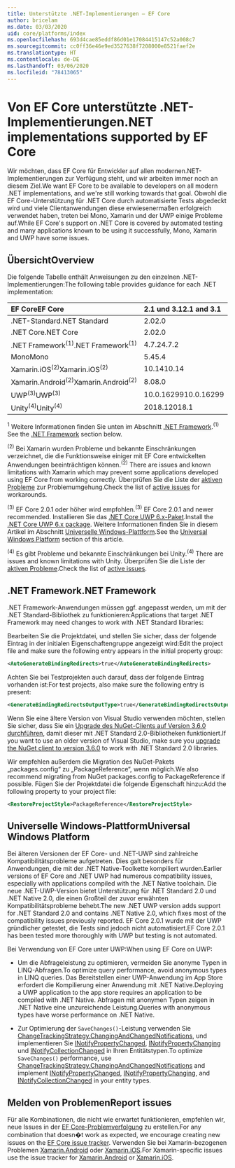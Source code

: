 ```yaml
---
title: Unterstützte .NET-Implementierungen – EF Core
author: bricelam
ms.date: 03/03/2020
uid: core/platforms/index
ms.openlocfilehash: 693d4cae85eddf86d01e17084415147c52a008c7
ms.sourcegitcommit: cc0ff36e46e9ed3527638f7208000e8521faef2e
ms.translationtype: HT
ms.contentlocale: de-DE
ms.lasthandoff: 03/06/2020
ms.locfileid: "78413065"
---
```

# <a name="net-implementations-supported-by-ef-core"></a><span data-ttu-id="884a5-102">Von EF Core unterstützte .NET-Implementierungen</span><span class="sxs-lookup"><span data-stu-id="884a5-102">.NET implementations supported by EF Core</span></span>

<span data-ttu-id="884a5-103">Wir möchten, dass EF Core für Entwickler auf allen modernen.NET-Implementierungen zur Verfügung steht, und wir arbeiten immer noch an diesem Ziel.</span><span class="sxs-lookup"><span data-stu-id="884a5-103">We want EF Core to be available to developers on all modern .NET implementations, and we're still working towards that goal.</span></span> <span data-ttu-id="884a5-104">Obwohl die EF Core-Unterstützung für .NET Core durch automatisierte Tests abgedeckt wird und viele Clientanwendungen diese erwiesenermaßen erfolgreich verwendet haben, treten bei Mono, Xamarin und der UWP einige Probleme auf.</span><span class="sxs-lookup"><span data-stu-id="884a5-104">While EF Core's support on .NET Core is covered by automated testing and many applications known to be using it successfully, Mono, Xamarin and UWP have some issues.</span></span>

## <a name="overview"></a><span data-ttu-id="884a5-105">Übersicht</span><span class="sxs-lookup"><span data-stu-id="884a5-105">Overview</span></span>

<span data-ttu-id="884a5-106">Die folgende Tabelle enthält Anweisungen zu den einzelnen .NET-Implementierungen:</span><span class="sxs-lookup"><span data-stu-id="884a5-106">The following table provides guidance for each .NET implementation:</span></span>

| <span data-ttu-id="884a5-107">EF Core</span><span class="sxs-lookup"><span data-stu-id="884a5-107">EF Core</span></span>                       | <span data-ttu-id="884a5-108">2.1 und 3.1</span><span class="sxs-lookup"><span data-stu-id="884a5-108">2.1 and 3.1</span></span> |
|:------------------------------|:------------|
| <span data-ttu-id="884a5-109">.NET-Standard</span><span class="sxs-lookup"><span data-stu-id="884a5-109">.NET Standard</span></span>                 | <span data-ttu-id="884a5-110">2.0</span><span class="sxs-lookup"><span data-stu-id="884a5-110">2.0</span></span>         |
| <span data-ttu-id="884a5-111">.NET Core</span><span class="sxs-lookup"><span data-stu-id="884a5-111">.NET Core</span></span>                     | <span data-ttu-id="884a5-112">2.0</span><span class="sxs-lookup"><span data-stu-id="884a5-112">2.0</span></span>         |
| <span data-ttu-id="884a5-113">.NET Framework<sup>(1)</sup></span><span class="sxs-lookup"><span data-stu-id="884a5-113">.NET Framework<sup>(1)</sup></span></span>  | <span data-ttu-id="884a5-114">4.7.2</span><span class="sxs-lookup"><span data-stu-id="884a5-114">4.7.2</span></span>       |
| <span data-ttu-id="884a5-115">Mono</span><span class="sxs-lookup"><span data-stu-id="884a5-115">Mono</span></span>                          | <span data-ttu-id="884a5-116">5.4</span><span class="sxs-lookup"><span data-stu-id="884a5-116">5.4</span></span>         |
| <span data-ttu-id="884a5-117">Xamarin.iOS<sup>(2)</sup></span><span class="sxs-lookup"><span data-stu-id="884a5-117">Xamarin.iOS<sup>(2)</sup></span></span>     | <span data-ttu-id="884a5-118">10.14</span><span class="sxs-lookup"><span data-stu-id="884a5-118">10.14</span></span>       |
| <span data-ttu-id="884a5-119">Xamarin.Android<sup>(2)</sup></span><span class="sxs-lookup"><span data-stu-id="884a5-119">Xamarin.Android<sup>(2)</sup></span></span> | <span data-ttu-id="884a5-120">8.0</span><span class="sxs-lookup"><span data-stu-id="884a5-120">8.0</span></span>         |
| <span data-ttu-id="884a5-121">UWP<sup>(3)</sup></span><span class="sxs-lookup"><span data-stu-id="884a5-121">UWP<sup>(3)</sup></span></span>             | <span data-ttu-id="884a5-122">10.0.16299</span><span class="sxs-lookup"><span data-stu-id="884a5-122">10.0.16299</span></span>  |
| <span data-ttu-id="884a5-123">Unity<sup>(4)</sup></span><span class="sxs-lookup"><span data-stu-id="884a5-123">Unity<sup>(4)</sup></span></span>           | <span data-ttu-id="884a5-124">2018.1</span><span class="sxs-lookup"><span data-stu-id="884a5-124">2018.1</span></span>      |

<span data-ttu-id="884a5-125"><sup>1</sup> Weitere Informationen finden Sie unten im Abschnitt [.NET Framework](#net-framework).</span><span class="sxs-lookup"><span data-stu-id="884a5-125"><sup>(1)</sup> See the [.NET Framework](#net-framework) section below.</span></span>

<span data-ttu-id="884a5-126"><sup>(2)</sup> Bei Xamarin wurden Probleme und bekannte Einschränkungen verzeichnet, die die Funktionsweise einiger mit EF Core entwickelten Anwendungen beeinträchtigen können.</span><span class="sxs-lookup"><span data-stu-id="884a5-126"><sup>(2)</sup> There are issues and known limitations with Xamarin which may prevent some applications developed using EF Core from working correctly.</span></span> <span data-ttu-id="884a5-127">Überprüfen Sie die Liste der [aktiven Probleme](https://github.com/aspnet/entityframeworkCore/issues?q=is%3Aopen+is%3Aissue+label%3Aarea-xamarin) zur Problemumgehung.</span><span class="sxs-lookup"><span data-stu-id="884a5-127">Check the list of [active issues](https://github.com/aspnet/entityframeworkCore/issues?q=is%3Aopen+is%3Aissue+label%3Aarea-xamarin) for workarounds.</span></span>

<span data-ttu-id="884a5-128"><sup>(3)</sup> EF Core 2.0.1 oder höher wird empfohlen.</span><span class="sxs-lookup"><span data-stu-id="884a5-128"><sup>(3)</sup> EF Core 2.0.1 and newer recommended.</span></span> <span data-ttu-id="884a5-129">Installieren Sie das [.NET Core UWP 6.x-Paket](https://www.nuget.org/packages/Microsoft.NETCore.UniversalWindowsPlatform/).</span><span class="sxs-lookup"><span data-stu-id="884a5-129">Install the [.NET Core UWP 6.x package](https://www.nuget.org/packages/Microsoft.NETCore.UniversalWindowsPlatform/).</span></span> <span data-ttu-id="884a5-130">Weitere Informationen finden Sie in diesem Artikel im Abschnitt [Universelle Windows-Plattform](#universal-windows-platform).</span><span class="sxs-lookup"><span data-stu-id="884a5-130">See the [Universal Windows Platform](#universal-windows-platform) section of this article.</span></span>

<span data-ttu-id="884a5-131"><sup>(4)</sup> Es gibt Probleme und bekannte Einschränkungen bei Unity.</span><span class="sxs-lookup"><span data-stu-id="884a5-131"><sup>(4)</sup> There are issues and known limitations with Unity.</span></span> <span data-ttu-id="884a5-132">Überprüfen Sie die Liste der [aktiven Probleme](https://github.com/aspnet/entityframeworkCore/issues?q=is%3Aopen+is%3Aissue+label%3Aarea-unity).</span><span class="sxs-lookup"><span data-stu-id="884a5-132">Check the list of [active issues](https://github.com/aspnet/entityframeworkCore/issues?q=is%3Aopen+is%3Aissue+label%3Aarea-unity).</span></span>

## <a name="net-framework"></a><span data-ttu-id="884a5-133">.NET Framework</span><span class="sxs-lookup"><span data-stu-id="884a5-133">.NET Framework</span></span>

<span data-ttu-id="884a5-134">.NET Framework-Anwendungen müssen ggf. angepasst werden, um mit der .NET Standard-Bibliothek zu funktionieren:</span><span class="sxs-lookup"><span data-stu-id="884a5-134">Applications that target .NET Framework may need changes to work with .NET Standard libraries:</span></span>

<span data-ttu-id="884a5-135">Bearbeiten Sie die Projektdatei, und stellen Sie sicher, dass der folgende Eintrag in der initialen Eigenschaftengruppe angezeigt wird:</span><span class="sxs-lookup"><span data-stu-id="884a5-135">Edit the project file and make sure the following entry appears in the initial property group:</span></span>

``` xml
<AutoGenerateBindingRedirects>true</AutoGenerateBindingRedirects>
```

<span data-ttu-id="884a5-136">Achten Sie bei Testprojekten auch darauf, dass der folgende Eintrag vorhanden ist:</span><span class="sxs-lookup"><span data-stu-id="884a5-136">For test projects, also make sure the following entry is present:</span></span>

``` xml
<GenerateBindingRedirectsOutputType>true</GenerateBindingRedirectsOutputType>
```

<span data-ttu-id="884a5-137">Wenn Sie eine ältere Version von Visual Studio verwenden möchten, stellen Sie sicher, dass Sie ein [Upgrade des NuGet-Clients auf Version 3.6.0 durchführen](https://www.nuget.org/downloads), damit dieser mit .NET Standard 2.0-Bibliotheken funktioniert.</span><span class="sxs-lookup"><span data-stu-id="884a5-137">If you want to use an older version of Visual Studio, make sure you [upgrade the NuGet client to version 3.6.0](https://www.nuget.org/downloads) to work with .NET Standard 2.0 libraries.</span></span>

<span data-ttu-id="884a5-138">Wir empfehlen außerdem die Migration des NuGet-Pakets „packages.config“ zu „PackageReference“, wenn möglich.</span><span class="sxs-lookup"><span data-stu-id="884a5-138">We also recommend migrating from NuGet packages.config to PackageReference if possible.</span></span> <span data-ttu-id="884a5-139">Fügen Sie der Projektdatei die folgende Eigenschaft hinzu:</span><span class="sxs-lookup"><span data-stu-id="884a5-139">Add the following property to your project file:</span></span>

``` xml
<RestoreProjectStyle>PackageReference</RestoreProjectStyle>
```

## <a name="universal-windows-platform"></a><span data-ttu-id="884a5-140">Universelle Windows-Plattform</span><span class="sxs-lookup"><span data-stu-id="884a5-140">Universal Windows Platform</span></span>

<span data-ttu-id="884a5-141">Bei älteren Versionen der EF Core- und .NET-UWP sind zahlreiche Kompatibilitätsprobleme aufgetreten. Dies galt besonders für Anwendungen, die mit der .NET Native-Toolkette kompiliert wurden.</span><span class="sxs-lookup"><span data-stu-id="884a5-141">Earlier versions of EF Core and .NET UWP had numerous compatibility issues, especially with applications compiled with the .NET Native toolchain.</span></span> <span data-ttu-id="884a5-142">Die neue .NET-UWP-Version bietet Unterstützung für .NET Standard 2.0 und .NET Native 2.0, die einen Großteil der zuvor erwähnten Kompatibilitätsprobleme behebt.</span><span class="sxs-lookup"><span data-stu-id="884a5-142">The new .NET UWP version adds support for .NET Standard 2.0 and contains .NET Native 2.0, which fixes most of the compatibility issues previously reported.</span></span> <span data-ttu-id="884a5-143">EF Core 2.0.1 wurde mit der UWP gründlicher getestet, die Tests sind jedoch nicht automatisiert.</span><span class="sxs-lookup"><span data-stu-id="884a5-143">EF Core 2.0.1 has been tested more thoroughly with UWP but testing is not automated.</span></span>

<span data-ttu-id="884a5-144">Bei Verwendung von EF Core unter UWP:</span><span class="sxs-lookup"><span data-stu-id="884a5-144">When using EF Core on UWP:</span></span>

* <span data-ttu-id="884a5-145">Um die Abfrageleistung zu optimieren, vermeiden Sie anonyme Typen in LINQ-Abfragen.</span><span class="sxs-lookup"><span data-stu-id="884a5-145">To optimize query performance, avoid anonymous types in LINQ queries.</span></span> <span data-ttu-id="884a5-146">Das Bereitstellen einer UWP-Anwendung im App Store erfordert die Kompilierung einer Anwendung mit .NET Native.</span><span class="sxs-lookup"><span data-stu-id="884a5-146">Deploying a UWP application to the app store requires an application to be compiled with .NET Native.</span></span> <span data-ttu-id="884a5-147">Abfragen mit anonymen Typen zeigen in .NET Native eine unzureichende Leistung.</span><span class="sxs-lookup"><span data-stu-id="884a5-147">Queries with anonymous types have worse performance on .NET Native.</span></span>

* <span data-ttu-id="884a5-148">Zur Optimierung der `SaveChanges()`-Leistung verwenden Sie [ChangeTrackingStrategy.ChangingAndChangedNotifications](/dotnet/api/microsoft.entityframeworkcore.changetrackingstrategy), und implementieren Sie [INotifyPropertyChanged](https://msdn.microsoft.com/library/system.componentmodel.inotifypropertychanged.aspx), [INotifyPropertyChanging](https://msdn.microsoft.com/library/system.componentmodel.inotifypropertychanging.aspx) und [INotifyCollectionChanged](https://msdn.microsoft.com/library/system.collections.specialized.inotifycollectionchanged.aspx) in Ihren Entitätstypen.</span><span class="sxs-lookup"><span data-stu-id="884a5-148">To optimize `SaveChanges()` performance, use [ChangeTrackingStrategy.ChangingAndChangedNotifications](/dotnet/api/microsoft.entityframeworkcore.changetrackingstrategy) and implement [INotifyPropertyChanged](https://msdn.microsoft.com/library/system.componentmodel.inotifypropertychanged.aspx), [INotifyPropertyChanging](https://msdn.microsoft.com/library/system.componentmodel.inotifypropertychanging.aspx), and [INotifyCollectionChanged](https://msdn.microsoft.com/library/system.collections.specialized.inotifycollectionchanged.aspx) in your entity types.</span></span>

## <a name="report-issues"></a><span data-ttu-id="884a5-149">Melden von Problemen</span><span class="sxs-lookup"><span data-stu-id="884a5-149">Report issues</span></span>

<span data-ttu-id="884a5-150">Für alle Kombinationen, die nicht wie erwartet funktionieren, empfehlen wir, neue Issues in der [EF Core-Problemverfolgung](https://github.com/aspnet/entityframeworkcore/issues/new) zu erstellen.</span><span class="sxs-lookup"><span data-stu-id="884a5-150">For any combination that doesn�t work as expected, we encourage creating new issues on the [EF Core issue tracker](https://github.com/aspnet/entityframeworkcore/issues/new).</span></span> <span data-ttu-id="884a5-151">Verwenden Sie bei Xamarin-bezogenen Problemen [Xamarin.Android](https://github.com/xamarin/xamarin-android/issues/new) oder [Xamarin.iOS](https://github.com/xamarin/xamarin-macios/issues/new).</span><span class="sxs-lookup"><span data-stu-id="884a5-151">For Xamarin-specific issues use the issue tracker for [Xamarin.Android](https://github.com/xamarin/xamarin-android/issues/new) or [Xamarin.iOS](https://github.com/xamarin/xamarin-macios/issues/new).</span></span>
